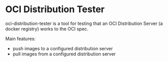 # OCI Distribution Tester

oci-distribution-tester is a tool for testing that an OCI Distribution Server (a docker registry) works to the OCI spec.

Main features:

- push images to a configured distribution server
- pull images from a configured distribution server
